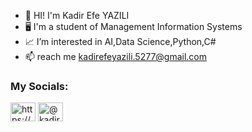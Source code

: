 - 👋 HI! I'm Kadir Efe YAZILI
- 🖥️ I'm a student of Management Information Systems
- 📈 I’m interested in AI,Data Science,Python,C#
- 📫 reach me kadirefeyazili.5277@gmail.com

<h3 align="left">My Socials:</h3>
<p align="left">
<a href="https://www.linkedin.com/in/kadir-efe-yaz%C4%B1l%C4%B1/" target="blank"><img align="center" src="https://raw.githubusercontent.com/rahuldkjain/github-profile-readme-generator/master/src/images/icons/Social/linked-in-alt.svg" alt="https://www.linkedin.com/in/kadir-efe-yaz%C4%B1l%C4%B1/" height="30" width="40" /></a>
<a href="https://medium.com/@kadirefeyazili" target="blank"><img align="center" src="https://raw.githubusercontent.com/rahuldkjain/github-profile-readme-generator/master/src/images/icons/Social/medium.svg" alt="@kadirefeyazili" height="30" width="40" /></a>
</p>
